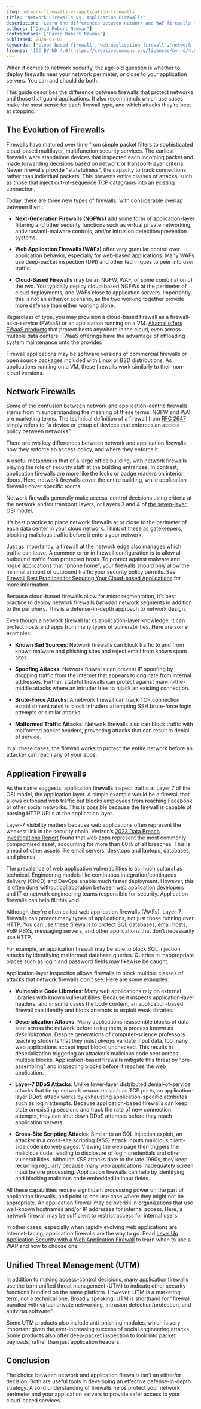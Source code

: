 ```yaml
---
slug: network-firewalls-vs-application-firewalls
title: "Network Firewalls vs. Application Firewalls"
description: 'Learn the differences between network and WAF firewalls that developers and administrators need to know when using firewalls to secure their workloads.'
authors: ["David Robert Newman"]
contributors: ["David Robert Newman"]
published: 2024-01-03
keywords: ['cloud-based firewall','web application firewall','network firewall','block malicious traffic','stop ddos attacks','unified threat manager','security tool','network security','application security']
license: '[CC BY-ND 4.0](https://creativecommons.org/licenses/by-nd/4.0)'
---
```


When it comes to network security, the age-old question is whether to deploy firewalls near your network perimeter, or close to your application servers. You can and should do both.

This guide describes the difference between firewalls that protect networks and those that guard applications. It also recommends which use cases make the most sense for each firewall type, and which attacks they’re best at stopping.

## The Evolution of Firewalls

Firewalls have matured over time from simple packet filters to sophisticated cloud-based multilayer, multifunction security services. The earliest firewalls were standalone devices that inspected each incoming packet and made forwarding decisions based on network or transport-layer criteria. Newer firewalls provide "statefulness", the capacity to track connections rather than individual packets. This prevents entire classes of attacks, such as those that inject out-of-sequence TCP datagrams into an existing connection.

Today, there are three new types of firewalls, with considerable overlap between them:

- **Next-Generation Firewalls (NGFWs)** add some form of application-layer filtering and other security functions such as virtual private networking, antivirus/anti-malware controls, and/or intrusion detection/prevention systems.

- **Web Application Firewalls (WAFs)** offer very granular control over application behavior, especially for web-based applications. Many WAFs use deep-packet inspection (DPI) and other techniques to peer into user traffic.

- **Cloud-Based Firewalls** may be an NGFW, WAF, or some combination of the two. You typically deploy cloud-based NGFWs at the perimeter of cloud deployments, and WAFs close to application servers. Importantly, this is not an either/or scenario, as the two working together provide more defense than either working alone.

Regardless of type, you may provision a cloud-based firewall as a firewall-as-a-service (FWaaS) or an application running on a VM. [Akamai offers FWaaS products](/docs/products/networking/cloud-firewall/) that protect hosts anywhere in the cloud, even across multiple data centers. FWaaS offerings have the advantage of offloading system maintenance onto the provider.

Firewall applications may be software versions of commercial firewalls or open source packages included with Linux or BSD distributions. As applications running on a VM, these firewalls work similarly to their non-cloud versions.

## Network Firewalls

Some of the confusion between network and application-centric firewalls stems from misunderstanding the meaning of these terms. NGFW and WAF are marketing terms. The technical definition of a firewall from [RFC 2647](https://www.rfc-editor.org/rfc/rfc2647#section-3.16) simply refers to "a device or group of devices that enforces an access policy between networks".

There are two key differences between network and application firewalls: how they enforce an access policy, and where they enforce it.

A useful metaphor is that of a large office building, with network firewalls playing the role of security staff at the building entrances. In contrast, application firewalls are more like the locks or badge readers on interior doors. Here, network firewalls cover the entire building, while application firewalls cover specific rooms.

Network firewalls generally make access-control decisions using criteria at the network and/or transport layers, or Layers 3 and 4 of [the seven-layer OSI model](/docs/guides/introduction-to-osi-networking-model/).

It’s best practice to place network firewalls at or close to the perimeter of each data center in your cloud network. Think of these as gatekeepers, blocking malicious traffic before it enters your network.

Just as importantly, a firewall at the network edge also manages which traffic can leave. A common error in firewall configuration is to allow all outbound traffic from protected hosts. To protect against malware and rogue applications that "phone home", your firewalls should only allow the minimal amount of outbound traffic your security policy permits. See [Firewall Best Practices for Securing Your Cloud-based Applications](/docs/guides/firewall-best-practices-for-securing-your-cloud-based-applications/) for more information.

Because cloud-based firewalls allow for microsegmentation, it’s best practice to deploy network firewalls *between* network segments in addition to the periphery. This is a defense-in-depth approach to network design.

Even though a network firewall lacks application-layer knowledge, it can protect hosts and apps from many types of vulnerabilities. Here are some examples:

- **Known Bad Sources**: Network firewalls can block traffic to and from known malware and phishing sites and reject email from known spam sites.

- **Spoofing Attacks**: Network firewalls can prevent IP spoofing by dropping traffic from the Internet that appears to originate from internal addresses. Further, stateful firewalls can protect against man-in-the-middle attacks where an intruder tries to hijack an existing connection.

- **Brute-Force Attacks**: A network firewall can track TCP connection establishment rates to block intruders attempting SSH brute-force login attempts or similar attacks.

- **Malformed Traffic Attacks**: Network firewalls also can block traffic with malformed packet headers, preventing attacks that can result in denial of service.

In all these cases, the firewall works to protect the entire network before an attacker can reach any of your apps.

## Application Firewalls

As the name suggests, application firewalls inspect traffic at Layer 7 of the OSI model, the application layer. A simple example would be a firewall that allows outbound web traffic but blocks employees from reaching Facebook or other social networks. This is possible because the firewall is capable of parsing HTTP URLs at the application layer.

Layer-7 visibility matters because web applications often represent the weakest link in the security chain. Verizon’s [2023 Data Breach Investigations Report](https://www.verizon.com/business/resources/reports/dbir/) found that web apps represent the most commonly compromised asset, accounting for more than 60% of all breaches. This is ahead of other assets like email servers, desktops and laptops, databases, and phones.

The prevalence of web application vulnerabilities is as much cultural as technical. Engineering models like continuous integration/continuous delivery (CI/CD) and DevOps enable much faster deployment. However, this is often done without collaboration between web application developers and IT or network engineering teams responsible for security. Application firewalls can help fill this void.

Although they’re often called web application firewalls (WAFs), Layer-7 firewalls can protect many types of applications, not just those running over HTTP. You can use these firewalls to protect SQL databases, email hosts, VoIP PBXs, messaging servers, and other applications that don’t necessarily use HTTP.

For example, an application firewall may be able to block SQL injection attacks by identifying malformed database queries. Queries in inappropriate places such as login and password fields may likewise be caught.

Application-layer inspection allows firewalls to block multiple classes of attacks that network firewalls don’t see. Here are some examples:

- **Vulnerable Code Libraries**: Many web applications rely on external libraries with known vulnerabilities. Because it inspects application-layer headers, and in some cases the body content, an application-based firewall can identify and block attempts to exploit weak libraries.

- **Deserialization Attacks**: Many applications reassemble blocks of data sent across the network before using them, a process known as *deserialization*. Despite generations of computer-science professors teaching students that they must *always* validate input data, too many web applications accept input blocks unchecked. This results in deserialization triggering an attacker’s malicious code sent across multiple blocks. Application-based firewalls mitigate this threat by "pre-assembling" and inspecting blocks before it reaches the web application.

- **Layer-7 DDoS Attacks**: Unlike lower-layer distributed denial-of-service attacks that tie up network resources such as TCP ports, an application-layer DDoS attack works by exhausting application-specific attributes such as login attempts. Because application-based firewalls can keep state on existing sessions and track the rate of new connection attempts, they can shut down DDoS attempts before they reach application servers.

- **Cross-Site Scripting Attacks**: Similar to an SQL injection exploit, an attacker in a cross-site scripting (XSS) attack inputs malicious client-side code into web pages. Viewing the web page then triggers the malicious code, leading to disclosure of login credentials and other vulnerabilities. Although XSS attacks date to the late 1990s, they keep recurring regularly because many web applications inadequately screen input before processing. Application firewalls can help by identifying and blocking malicious code embedded in input fields.

All these capabilities require significant processing power on the part of application firewalls, and point to one use case where they might not be appropriate. An application firewall may be overkill in organizations that use well-known hostnames and/or IP addresses for internal access. Here, a network firewall may be sufficient to restrict access for internal users.

In other cases, especially when rapidly evolving web applications are Internet-facing, application firewalls are the way to go. Read [Level Up Application Security with a Web Application Firewall](https://www.linode.com/blog/security/level-up-application-security-web-application-firewall/) to learn when to use a WAP and how to choose one.

## Unified Threat Management (UTM)

In addition to making access-control decisions, many application firewalls use the term unified threat management (UTM) to indicate other security functions bundled on the same platform. However, UTM is a marketing term, not a technical one. Broadly speaking, UTM is shorthand for "firewall bundled with virtual private networking, intrusion detection/protection, and antivirus software".

Some UTM products also include anti-phishing modules, which is very important given the ever-increasing success of social engineering attacks. Some products also offer deep-packet inspection to look into packet payloads, rather than just application headers.

## Conclusion

The choice between network and application firewalls isn’t an either/or decision. Both are useful tools in developing an effective defense-in-depth strategy. A solid understanding of firewalls helps protect your network perimeter and your application servers to provide safer access to your cloud-based services.